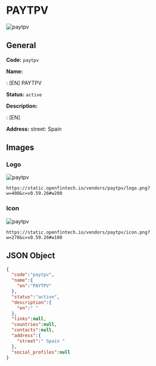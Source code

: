 
# PAYTPV 
![paytpv](https://static.openfintech.io/vendors/paytpv/logo.png?w=400&c=v0.59.26#w200)  

## General 
 
**Code:** `paytpv` 
 
**Name:** 
 
:	[EN] PAYTPV 
 
**Status:** `active` 
 
**Description:** 
 
: [EN]   
 
**Address:** 
street:  Spain  

## Images 

### Logo 
 
![paytpv](https://static.openfintech.io/vendors/paytpv/logo.png?w=400&c=v0.59.26#w200)  

```
https://static.openfintech.io/vendors/paytpv/logo.png?w=400&c=v0.59.26#w200
```  

### Icon 
 
![paytpv](https://static.openfintech.io/vendors/paytpv/icon.png?w=278&c=v0.59.26#w100)  

```
https://static.openfintech.io/vendors/paytpv/icon.png?w=278&c=v0.59.26#w100
```  

## JSON Object 

```json
{
  "code":"paytpv",
  "name":{
    "en":"PAYTPV"
  },
  "status":"active",
  "description":{
    "en":" "
  },
  "links":null,
  "countries":null,
  "contacts":null,
  "address":{
    "street":" Spain "
  },
  "social_profiles":null
}
```  
